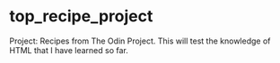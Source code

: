 # top_recipe_project
Project: Recipes from The Odin Project.
This will test the knowledge of HTML that I have learned so far.